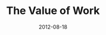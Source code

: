---
layout: message
category: message
series: "How to Love Your Job"
title: "The Value of Work"
date: 2012-08-18
audio-description: "Brian Tome talks about the value of work."
audio: "http://www.crossroads.net/players/media/hq/htlyj_01.mp3"
audio-title: "The Value of Work"
audio-duration: "44&#58;53"
program-description: "Program"
program: "http://www.crossroads.net/players/media/hq/08_18-19_12Program.pdf"
program-title: "The Value of Work"
video-description: "Brian Tome talks about the value of work."
video-title: "The Value of Work"
video: "https://s3.amazonaws.com/crossroadsvideomessages/htlyj_01.mp4"
video-poster: "https://www.crossroads.net/uploadedfiles/htlyj_01_Still.jpg"
---